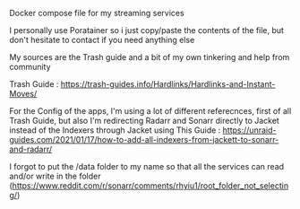 Docker compose file for my streaming services

I personally use Poratainer so i just copy/paste the contents of the file, but don't hesitate to contact if you need anything else

My sources are the Trash guide and a bit of my own tinkering and help from community

Trash Guide : https://trash-guides.info/Hardlinks/Hardlinks-and-Instant-Moves/

For the Config of the apps, I'm using a lot of different referecnces, first of all Trash Guide, but also I'm redirecting Radarr and Sonarr directly to Jacket instead of the Indexers through Jacket using This Guide : https://unraid-guides.com/2021/01/17/how-to-add-all-indexers-from-jackett-to-sonarr-and-radarr/

I forgot to put the /data folder to my name so that all the services can read and/or write in the folder (https://www.reddit.com/r/sonarr/comments/rhyiu1/root_folder_not_selecting/)
